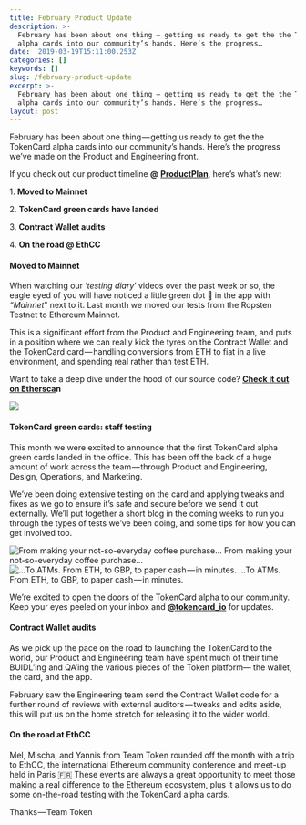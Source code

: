 ```yaml
---
title: February Product Update
description: >-
  February has been about one thing — getting us ready to get the the TokenCard
  alpha cards into our community’s hands. Here’s the progress…
date: '2019-03-19T15:11:00.253Z'
categories: []
keywords: []
slug: /february-product-update
excerpt: >-
  February has been about one thing — getting us ready to get the the TokenCard
  alpha cards into our community’s hands. Here’s the progress…
layout: post
---
```


February has been about one thing — getting us ready to get the the TokenCard alpha cards into our community’s hands. Here’s the progress we’ve made on the Product and Engineering front.

If you check out our product timeline **@** [**ProductPlan**](https://app.productplan.com/p/WKmCZlrSDYGGdjB9HtBUJZKA9Cl6PCXD), here’s what’s new:

1\. **Moved to Mainnet**

2\. **TokenCard green cards have landed**

3\. **Contract Wallet audits**

4\. **On the road @ EthCC**

#### Moved to Mainnet

When watching our ‘_testing diary_’ videos over the past week or so, the eagle eyed of you will have noticed a little green dot 🔘 in the app with _“Mainnet_” next to it. Last month we moved our tests from the Ropsten Testnet to Ethereum Mainnet.

This is a significant effort from the Product and Engineering team, and puts in a position where we can really kick the tyres on the Contract Wallet and the TokenCard card — handling conversions from ETH to fiat in a live environment, and spending real rather than test ETH.

Want to take a deep dive under the hood of our source code? [**Check it out on Ethersca**](https://etherscan.io/address/0x5c76fb5fb117d190beac217bc3568e70f2b6b71d#code)**n**

![](images/1__hvPHZ3FRolO4LC3u1M0dng.gif)

#### **TokenCard green cards: staff testing**

This month we were excited to announce that the first TokenCard alpha green cards landed in the office. This has been off the back of a huge amount of work across the team — through Product and Engineering, Design, Operations, and Marketing.

We’ve been doing extensive testing on the card and applying tweaks and fixes as we go to ensure it’s safe and secure before we send it out externally. We’ll put together a short blog in the coming weeks to run you through the types of tests we’ve been doing, and some tips for how you can get involved too.

![From making your not-so-everyday coffee purchase…](images/1__nkmko3jPgOSiKOGmoVw6LA.png)
From making your not-so-everyday coffee purchase…![…To ATMs. From ETH, to GBP, to paper cash — in minutes.](images/1__RpkJKxBF8gX1ucoGcWVebw.gif)
…To ATMs. From ETH, to GBP, to paper cash — in minutes.

We’re excited to open the doors of the TokenCard alpha to our community. Keep your eyes peeled on your inbox and [**@tokencard\_io**](https://twitter.com/tokencard_io) for updates.

#### Contract Wallet audits

As we pick up the pace on the road to launching the TokenCard to the world, our Product and Engineering team have spent much of their time BUIDL’ing and QA’ing the various pieces of the Token platform— the wallet, the card, and the app.

February saw the Engineering team send the Contract Wallet code for a further round of reviews with external auditors — tweaks and edits aside, this will put us on the home stretch for releasing it to the wider world.

#### **On the road at EthCC**

Mel, Mischa, and Yannis from Team Token rounded off the month with a trip to EthCC, the international Ethereum community conference and meet-up held in Paris 🇫🇷 These events are always a great opportunity to meet those making a real difference to the Ethereum ecosystem, plus it allows us to do some on-the-road testing with the TokenCard alpha cards.

Thanks — Team Token